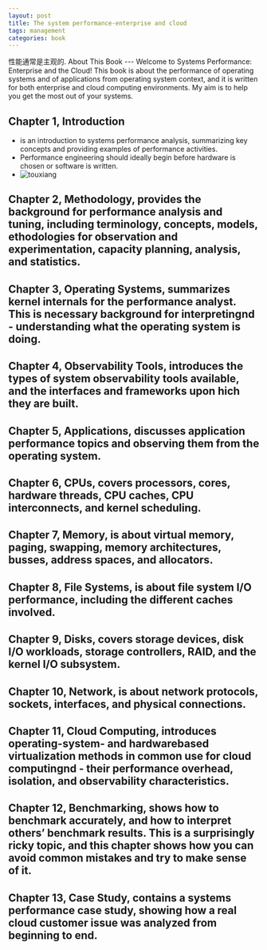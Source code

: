 ```yaml
---
layout: post
title: The system performance-enterprise and cloud
tags: management
categories: book
---
```


性能通常是主观的.
About This Book --- Welcome to Systems Performance: Enterprise and the Cloud! This book is about the performance of operating systems and of applications from operating system context, and it is written for both enterprise and cloud computing environments. My aim is to help you get the most out of your systems.</br>

##  Chapter 1, Introduction
   - is an introduction to systems performance analysis, summarizing key concepts and providing examples of performance activities. 
   - Performance engineering should ideally begin before hardware is chosen or software is written.
   - ![touxiang](https://photos.google.com/photo/AF1QipPvnN_OUMMnGKGShqFm-vlsK-fETLIjEJ2gXRRQ)
##  Chapter 2, Methodology, provides the background for performance analysis and tuning, including terminology, concepts, models, ethodologies for observation and experimentation, capacity planning, analysis, and statistics.
##  Chapter 3, Operating Systems, summarizes kernel internals for the performance analyst. This is necessary background for interpretingnd - understanding what the operating system is doing. 
##  Chapter 4, Observability Tools, introduces the types of system observability tools available, and the interfaces and frameworks upon hich they are built.
##  Chapter 5, Applications, discusses application performance topics and observing them from the operating system.
##  Chapter 6, CPUs, covers processors, cores, hardware threads, CPU caches, CPU interconnects, and kernel scheduling. 
##  Chapter 7, Memory, is about virtual memory, paging, swapping, memory architectures, busses, address spaces, and allocators.
##  Chapter 8, File Systems, is about file system I/O performance, including the different caches involved. 
##  Chapter 9, Disks, covers storage devices, disk I/O workloads, storage controllers, RAID, and the kernel I/O subsystem. 
##  Chapter 10, Network, is about network protocols, sockets, interfaces, and physical connections. 
##  Chapter 11, Cloud Computing, introduces operating-system- and hardwarebased virtualization methods in common use for cloud computingnd - their performance overhead, isolation, and observability characteristics. 
##  Chapter 12, Benchmarking, shows how to benchmark accurately, and how to interpret others’ benchmark results. This is a surprisingly ricky topic, and this chapter shows how you can avoid common mistakes and try to make sense of it. 
##  Chapter 13, Case Study, contains a systems performance case study, showing how a real cloud customer issue was analyzed from beginning to end.